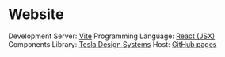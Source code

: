 # Website

Development Server: [Vite](https://vitejs.dev/)
Programming Language: [React (JSX)](https://react.dev/)
Components Library: [Tesla Design Systems](https://design.tesla.com/)
Host: [GitHub pages](https://docs.github.com/pages)
